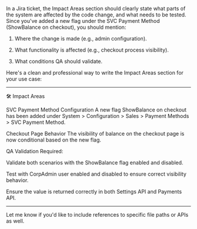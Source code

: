 In a Jira ticket, the Impact Areas section should clearly state what parts of the system are affected by the code change, and what needs to be tested. Since you've added a new flag under the SVC Payment Method (ShowBalance on checkout), you should mention:

1. Where the change is made (e.g., admin configuration).


2. What functionality is affected (e.g., checkout process visibility).


3. What conditions QA should validate.



Here's a clean and professional way to write the Impact Areas section for your use case:


---

🛠️ Impact Areas

SVC Payment Method Configuration
A new flag ShowBalance on checkout has been added under System > Configuration > Sales > Payment Methods > SVC Payment Method.

Checkout Page Behavior
The visibility of balance on the checkout page is now conditional based on the new flag.

QA Validation Required:

Validate both scenarios with the ShowBalance flag enabled and disabled.

Test with CorpAdmin user enabled and disabled to ensure correct visibility behavior.

Ensure the value is returned correctly in both Settings API and Payments API.




---

Let me know if you'd like to include references to specific file paths or APIs as well.
